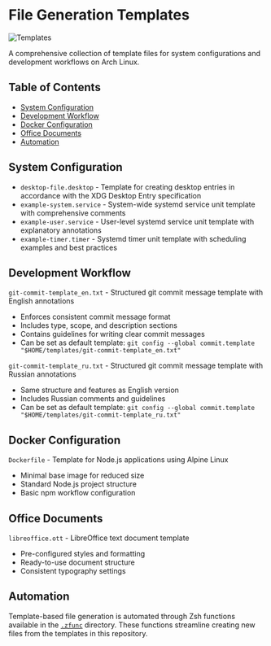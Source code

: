 # File Generation Templates

![Templates](https://img.shields.io/badge/Templates-Ready_to_use-brightgreen?style=for-the-badge)

A comprehensive collection of template files for system configurations and development workflows on Arch Linux.

## Table of Contents
- [System Configuration](#system-configuration)
- [Development Workflow](#development-workflow)
- [Docker Configuration](#docker-configuration)
- [Office Documents](#office-documents)
- [Automation](#automation)

## System Configuration
- `desktop-file.desktop` - Template for creating desktop entries in accordance with the XDG Desktop Entry specification
- `example-system.service` - System-wide systemd service unit template with comprehensive comments
- `example-user.service` - User-level systemd service unit template with explanatory annotations
- `example-timer.timer` - Systemd timer unit template with scheduling examples and best practices

## Development Workflow
`git-commit-template_en.txt` - Structured git commit message template with English annotations
- Enforces consistent commit message format
- Includes type, scope, and description sections
- Contains guidelines for writing clear commit messages
- Can be set as default template: `git config --global commit.template "$HOME/templates/git-commit-template_en.txt"`

`git-commit-template_ru.txt` - Structured git commit message template with Russian annotations
- Same structure and features as English version
- Includes Russian comments and guidelines
- Can be set as default template: `git config --global commit.template "$HOME/templates/git-commit-template_ru.txt"`

## Docker Configuration
`Dockerfile` - Template for Node.js applications using Alpine Linux
- Minimal base image for reduced size
- Standard Node.js project structure
- Basic npm workflow configuration

## Office Documents
`libreoffice.ott` - LibreOffice text document template
- Pre-configured styles and formatting
- Ready-to-use document structure
- Consistent typography settings

## Automation

Template-based file generation is automated through Zsh functions available in the [`.zfunc`](../.zfunc) directory. These functions streamline creating new files from the templates in this repository.